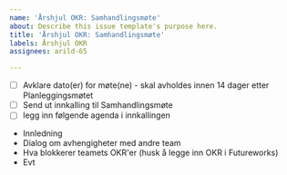 ```yaml
---
name: 'Årshjul OKR: Samhandlingsmøte'
about: Describe this issue template's purpose here.
title: 'Årshjul OKR: Samhandlingsmøte'
labels: Årshjul OKR
assignees: arild-65

---
```


- [ ] Avklare dato(er) for møte(ne) - skal avholdes innen 14 dager etter Planleggingsmøtet
- [ ] Send ut innkalling til Samhandlingsmøte
- [ ] legg inn følgende agenda i innkallingen
- Innledning
- Dialog om avhengigheter med andre team
- Hva blokkerer teamets OKR'er (husk å legge inn OKR i Futureworks)
- Evt
